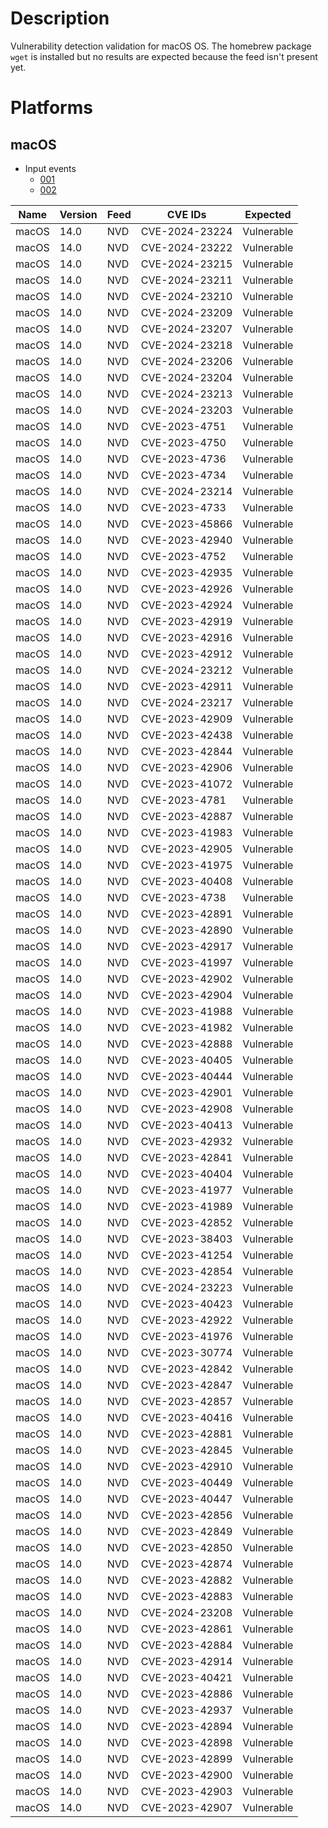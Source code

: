 # Description

Vulnerability detection validation for macOS OS.
The homebrew package `wget` is installed but no results are expected because the feed isn't present yet.

# Platforms

## macOS

- Input events
    - [001](input_001.json)
    - [002](input_002.json)

| Name      | Version           | Feed | CVE IDs           | Expected        |
|-----------|-------------------|------|-------------------|-----------------|
| macOS     | 14.0              | NVD  |  CVE-2024-23224   | Vulnerable      |
| macOS     | 14.0              | NVD  |  CVE-2024-23222   | Vulnerable      |
| macOS     | 14.0              | NVD  |  CVE-2024-23215   | Vulnerable      |
| macOS     | 14.0              | NVD  |  CVE-2024-23211   | Vulnerable      |
| macOS     | 14.0              | NVD  |  CVE-2024-23210   | Vulnerable      |
| macOS     | 14.0              | NVD  |  CVE-2024-23209   | Vulnerable      |
| macOS     | 14.0              | NVD  |  CVE-2024-23207   | Vulnerable      |
| macOS     | 14.0              | NVD  |  CVE-2024-23218   | Vulnerable      |
| macOS     | 14.0              | NVD  |  CVE-2024-23206   | Vulnerable      |
| macOS     | 14.0              | NVD  |  CVE-2024-23204   | Vulnerable      |
| macOS     | 14.0              | NVD  |  CVE-2024-23213   | Vulnerable      |
| macOS     | 14.0              | NVD  |  CVE-2024-23203   | Vulnerable      |
| macOS     | 14.0              | NVD  |  CVE-2023-4751    | Vulnerable      |
| macOS     | 14.0              | NVD  |  CVE-2023-4750    | Vulnerable      |
| macOS     | 14.0              | NVD  |  CVE-2023-4736    | Vulnerable      |
| macOS     | 14.0              | NVD  |  CVE-2023-4734    | Vulnerable      |
| macOS     | 14.0              | NVD  |  CVE-2024-23214   | Vulnerable      |
| macOS     | 14.0              | NVD  |  CVE-2023-4733    | Vulnerable      |
| macOS     | 14.0              | NVD  |  CVE-2023-45866   | Vulnerable      |
| macOS     | 14.0              | NVD  |  CVE-2023-42940   | Vulnerable      |
| macOS     | 14.0              | NVD  |  CVE-2023-4752    | Vulnerable      |
| macOS     | 14.0              | NVD  |  CVE-2023-42935   | Vulnerable      |
| macOS     | 14.0              | NVD  |  CVE-2023-42926   | Vulnerable      |
| macOS     | 14.0              | NVD  |  CVE-2023-42924   | Vulnerable      |
| macOS     | 14.0              | NVD  |  CVE-2023-42919   | Vulnerable      |
| macOS     | 14.0              | NVD  |  CVE-2023-42916   | Vulnerable      |
| macOS     | 14.0              | NVD  |  CVE-2023-42912   | Vulnerable      |
| macOS     | 14.0              | NVD  |  CVE-2024-23212   | Vulnerable      |
| macOS     | 14.0              | NVD  |  CVE-2023-42911   | Vulnerable      |
| macOS     | 14.0              | NVD  |  CVE-2024-23217   | Vulnerable      |
| macOS     | 14.0              | NVD  |  CVE-2023-42909   | Vulnerable      |
| macOS     | 14.0              | NVD  |  CVE-2023-42438   | Vulnerable      |
| macOS     | 14.0              | NVD  |  CVE-2023-42844   | Vulnerable      |
| macOS     | 14.0              | NVD  |  CVE-2023-42906   | Vulnerable      |
| macOS     | 14.0              | NVD  |  CVE-2023-41072   | Vulnerable      |
| macOS     | 14.0              | NVD  |  CVE-2023-4781    | Vulnerable      |
| macOS     | 14.0              | NVD  |  CVE-2023-42887   | Vulnerable      |
| macOS     | 14.0              | NVD  |  CVE-2023-41983   | Vulnerable      |
| macOS     | 14.0              | NVD  |  CVE-2023-42905   | Vulnerable      |
| macOS     | 14.0              | NVD  |  CVE-2023-41975   | Vulnerable      |
| macOS     | 14.0              | NVD  |  CVE-2023-40408   | Vulnerable      |
| macOS     | 14.0              | NVD  |  CVE-2023-4738    | Vulnerable      |
| macOS     | 14.0              | NVD  |  CVE-2023-42891   | Vulnerable      |
| macOS     | 14.0              | NVD  |  CVE-2023-42890   | Vulnerable      |
| macOS     | 14.0              | NVD  |  CVE-2023-42917   | Vulnerable      |
| macOS     | 14.0              | NVD  |  CVE-2023-41997   | Vulnerable      |
| macOS     | 14.0              | NVD  |  CVE-2023-42902   | Vulnerable      |
| macOS     | 14.0              | NVD  |  CVE-2023-42904   | Vulnerable      |
| macOS     | 14.0              | NVD  |  CVE-2023-41988   | Vulnerable      |
| macOS     | 14.0              | NVD  |  CVE-2023-41982   | Vulnerable      |
| macOS     | 14.0              | NVD  |  CVE-2023-42888   | Vulnerable      |
| macOS     | 14.0              | NVD  |  CVE-2023-40405   | Vulnerable      |
| macOS     | 14.0              | NVD  |  CVE-2023-40444   | Vulnerable      |
| macOS     | 14.0              | NVD  |  CVE-2023-42901   | Vulnerable      |
| macOS     | 14.0              | NVD  |  CVE-2023-42908   | Vulnerable      |
| macOS     | 14.0              | NVD  |  CVE-2023-40413   | Vulnerable      |
| macOS     | 14.0              | NVD  |  CVE-2023-42932   | Vulnerable      |
| macOS     | 14.0              | NVD  |  CVE-2023-42841   | Vulnerable      |
| macOS     | 14.0              | NVD  |  CVE-2023-40404   | Vulnerable      |
| macOS     | 14.0              | NVD  |  CVE-2023-41977   | Vulnerable      |
| macOS     | 14.0              | NVD  |  CVE-2023-41989   | Vulnerable      |
| macOS     | 14.0              | NVD  |  CVE-2023-42852   | Vulnerable      |
| macOS     | 14.0              | NVD  |  CVE-2023-38403   | Vulnerable      |
| macOS     | 14.0              | NVD  |  CVE-2023-41254   | Vulnerable      |
| macOS     | 14.0              | NVD  |  CVE-2023-42854   | Vulnerable      |
| macOS     | 14.0              | NVD  |  CVE-2024-23223   | Vulnerable      |
| macOS     | 14.0              | NVD  |  CVE-2023-40423   | Vulnerable      |
| macOS     | 14.0              | NVD  |  CVE-2023-42922   | Vulnerable      |
| macOS     | 14.0              | NVD  |  CVE-2023-41976   | Vulnerable      |
| macOS     | 14.0              | NVD  |  CVE-2023-30774   | Vulnerable      |
| macOS     | 14.0              | NVD  |  CVE-2023-42842   | Vulnerable      |
| macOS     | 14.0              | NVD  |  CVE-2023-42847   | Vulnerable      |
| macOS     | 14.0              | NVD  |  CVE-2023-42857   | Vulnerable      |
| macOS     | 14.0              | NVD  |  CVE-2023-40416   | Vulnerable      |
| macOS     | 14.0              | NVD  |  CVE-2023-42881   | Vulnerable      |
| macOS     | 14.0              | NVD  |  CVE-2023-42845   | Vulnerable      |
| macOS     | 14.0              | NVD  |  CVE-2023-42910   | Vulnerable      |
| macOS     | 14.0              | NVD  |  CVE-2023-40449   | Vulnerable      |
| macOS     | 14.0              | NVD  |  CVE-2023-40447   | Vulnerable      |
| macOS     | 14.0              | NVD  |  CVE-2023-42856   | Vulnerable      |
| macOS     | 14.0              | NVD  |  CVE-2023-42849   | Vulnerable      |
| macOS     | 14.0              | NVD  |  CVE-2023-42850   | Vulnerable      |
| macOS     | 14.0              | NVD  |  CVE-2023-42874   | Vulnerable      |
| macOS     | 14.0              | NVD  |  CVE-2023-42882   | Vulnerable      |
| macOS     | 14.0              | NVD  |  CVE-2023-42883   | Vulnerable      |
| macOS     | 14.0              | NVD  |  CVE-2024-23208   | Vulnerable      |
| macOS     | 14.0              | NVD  |  CVE-2023-42861   | Vulnerable      |
| macOS     | 14.0              | NVD  |  CVE-2023-42884   | Vulnerable      |
| macOS     | 14.0              | NVD  |  CVE-2023-42914   | Vulnerable      |
| macOS     | 14.0              | NVD  |  CVE-2023-40421   | Vulnerable      |
| macOS     | 14.0              | NVD  |  CVE-2023-42886   | Vulnerable      |
| macOS     | 14.0              | NVD  |  CVE-2023-42937   | Vulnerable      |
| macOS     | 14.0              | NVD  |  CVE-2023-42894   | Vulnerable      |
| macOS     | 14.0              | NVD  |  CVE-2023-42898   | Vulnerable      |
| macOS     | 14.0              | NVD  |  CVE-2023-42899   | Vulnerable      |
| macOS     | 14.0              | NVD  |  CVE-2023-42900   | Vulnerable      |
| macOS     | 14.0              | NVD  |  CVE-2023-42903   | Vulnerable      |
| macOS     | 14.0              | NVD  |  CVE-2023-42907   | Vulnerable      |
